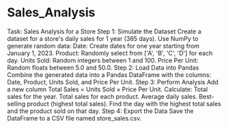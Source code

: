 # Sales_Analysis

Task: Sales Analysis for a Store
Step 1: Simulate the Dataset
Create a dataset for a store's daily sales for 1 year (365 days).
Use NumPy to generate random data:
Date: Create dates for one year starting from January 1, 2023.
Product: Randomly select from ['A', 'B', 'C', 'D'] for each day.
Units Sold: Random integers between 1 and 100.
Price Per Unit: Random floats between 5.0 and 50.0.
Step 2: Load Data into Pandas
Combine the generated data into a Pandas DataFrame with the columns: Date, Product, Units Sold, and Price Per Unit.
Step 3: Perform Analysis
Add a new column Total Sales = Units Sold × Price Per Unit.
Calculate:
Total sales for the year.
Total sales for each product.
Average daily sales.
Best-selling product (highest total sales).
Find the day with the highest total sales and the product sold on that day.
Step 4: Export the Data
Save the DataFrame to a CSV file named store_sales.csv.
